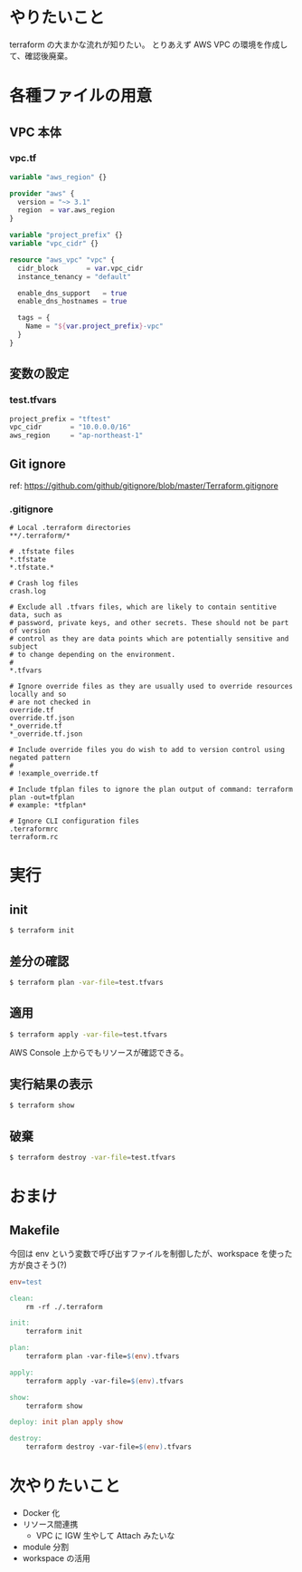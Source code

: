 # やりたいこと

terraform の大まかな流れが知りたい。
とりあえず AWS VPC の環境を作成して、確認後廃棄。

# 各種ファイルの用意

## VPC 本体

### vpc.tf

```tf
variable "aws_region" {}

provider "aws" {
  version = "~> 3.1"
  region  = var.aws_region
}

variable "project_prefix" {}
variable "vpc_cidr" {}

resource "aws_vpc" "vpc" {
  cidr_block       = var.vpc_cidr
  instance_tenancy = "default"

  enable_dns_support   = true
  enable_dns_hostnames = true

  tags = {
    Name = "${var.project_prefix}-vpc"
  }
}
```

## 変数の設定

### test.tfvars

```tfvars
project_prefix = "tftest"
vpc_cidr       = "10.0.0.0/16"
aws_region     = "ap-northeast-1"
```

## Git ignore

ref: https://github.com/github/gitignore/blob/master/Terraform.gitignore

### .gitignore

```
# Local .terraform directories
**/.terraform/*

# .tfstate files
*.tfstate
*.tfstate.*

# Crash log files
crash.log

# Exclude all .tfvars files, which are likely to contain sentitive data, such as
# password, private keys, and other secrets. These should not be part of version
# control as they are data points which are potentially sensitive and subject
# to change depending on the environment.
#
*.tfvars

# Ignore override files as they are usually used to override resources locally and so
# are not checked in
override.tf
override.tf.json
*_override.tf
*_override.tf.json

# Include override files you do wish to add to version control using negated pattern
#
# !example_override.tf

# Include tfplan files to ignore the plan output of command: terraform plan -out=tfplan
# example: *tfplan*

# Ignore CLI configuration files
.terraformrc
terraform.rc
```

# 実行

## init

```bash
$ terraform init
```

## 差分の確認

```bash
$ terraform plan -var-file=test.tfvars
```

## 適用

```bash
$ terraform apply -var-file=test.tfvars
```

AWS Console 上からでもリソースが確認できる。

## 実行結果の表示

```bash
$ terraform show
```

## 破棄

```bash
$ terraform destroy -var-file=test.tfvars
```

# おまけ

## Makefile

今回は env という変数で呼び出すファイルを制御したが、workspace を使った方が良さそう(?)

```Makefile
env=test

clean:
	rm -rf ./.terraform

init:
	terraform init

plan:
	terraform plan -var-file=$(env).tfvars

apply:
	terraform apply -var-file=$(env).tfvars

show:
	terraform show

deploy: init plan apply show

destroy:
	terraform destroy -var-file=$(env).tfvars
```

# 次やりたいこと

- Docker 化
- リソース間連携
  - VPC に IGW 生やして Attach みたいな
- module 分割
- workspace の活用

